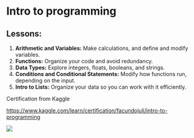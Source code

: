# Intro to programming

## Lessons:

1. **Arithmetic and Variables:** Make calculations, and define and modify variables.
2. **Functions:** Organize your code and avoid redundancy.
3. **Data Types:** Explore integers, floats, booleans, and strings.
4. **Conditions and Conditional Statements:** Modify how functions run, depending on the input.
5. **Intro to Lists:** Organize your data so you can work with it efficiently.

Certification from Kaggle

https://www.kaggle.com/learn/certification/facundojuli/intro-to-programming

![](https://github.com/FacuJulia/Kaggle-competitions/blob/main/Learn/image/Facundo%20Juli%C3%A1%20-%20Intro%20to%20Programming.png)
